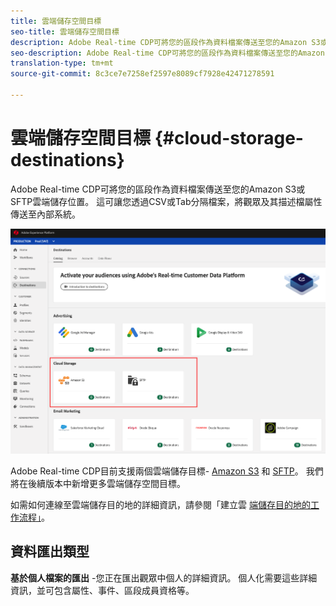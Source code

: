 ```yaml
---
title: 雲端儲存空間目標
seo-title: 雲端儲存空間目標
description: Adobe Real-time CDP可將您的區段作為資料檔案傳送至您的Amazon S3或SFTP雲端儲存位置。 我們將在後續版本中新增更多雲端儲存空間目標。
seo-description: Adobe Real-time CDP可將您的區段作為資料檔案傳送至您的Amazon S3或SFTP雲端儲存位置。 我們將在後續版本中新增更多雲端儲存空間目標。
translation-type: tm+mt
source-git-commit: 8c3ce7e7258ef2597e8089cf7928e42471278591

---
```



# 雲端儲存空間目標 {#cloud-storage-destinations}

Adobe Real-time CDP可將您的區段作為資料檔案傳送至您的Amazon S3或SFTP雲端儲存位置。 這可讓您透過CSV或Tab分隔檔案，將觀眾及其描述檔屬性傳送至內部系統。

![Adobe Cloud儲存空間目標](/help/rtcdp/destinations/assets/cloud-storage-destinations.png)

Adobe Real-time CDP目前支援兩個雲端儲存目標- [Amazon S3](/help/rtcdp/destinations/amazon-s3-destination.md) 和 [SFTP](/help/rtcdp/destinations/sftp-destination.md)。 我們將在後續版本中新增更多雲端儲存空間目標。

如需如何連線至雲端儲存目的地的詳細資訊，請參閱「建立雲 [端儲存目的地的工作流程」](/help/rtcdp/destinations/cloud-storage-destinations-workflow.md)。

## 資料匯出類型

**基於個人檔案的匯出** -您正在匯出觀眾中個人的詳細資訊。 個人化需要這些詳細資訊，並可包含屬性、事件、區段成員資格等。

